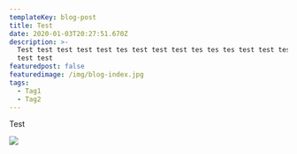 ```yaml
---
templateKey: blog-post
title: Test
date: 2020-01-03T20:27:51.670Z
description: >-
  Test test test test test tes test test test tes tes tes test test test test
  test test
featuredpost: false
featuredimage: /img/blog-index.jpg
tags:
  - Tag1
  - Tag2
---
```

Test

![](/img/chemex.jpg)
